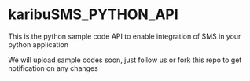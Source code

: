 # karibuSMS_PYTHON_API
This is the python sample code API to enable integration of SMS in your python application


 We will upload sample codes soon, just follow us or fork this repo to get notification on any changes
